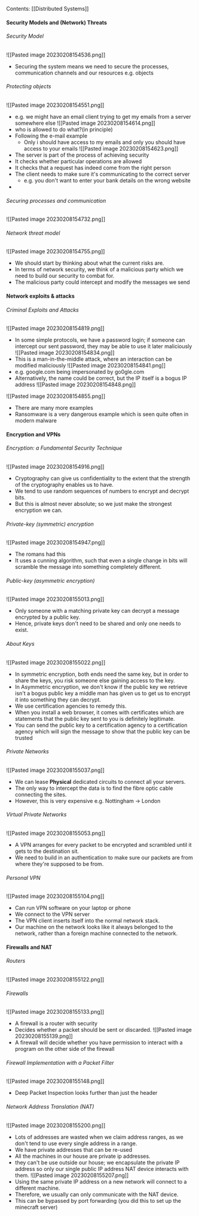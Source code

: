 Contents:
[[Distributed Systems]]

#### Security Models and (Network) Threats
###### Security Model
![[Pasted image 20230208154536.png]]
- Securing the system means we need to secure the processes, communication channels and our resources e.g. objects
###### Protecting objects
![[Pasted image 20230208154551.png]]
- e.g. we might have an email client trying to get my emails from a server somewhere else
![[Pasted image 20230208154614.png]]
- who is allowed to do what?(in principle)
- Following the e-mail example
	- Only i should have access to my emails and only you should have access to your emails
![[Pasted image 20230208154623.png]]
- The server is part of the process of achieving security
- It checks whether particular operations are allowed
- It checks that a request has indeed come from the right person
- The client needs to make sure it's communicating to the correct server
	- e.g. you don't want to enter your bank details on the wrong website
- 
###### Securing processes and communication
![[Pasted image 20230208154732.png]]

###### Network threat model
![[Pasted image 20230208154755.png]]
- We should start by thinking about what the current risks are.
- In terms of network security, we think of a malicious party which we need to build our security to combat for.
- The malicious party could intercept and modify the messages we send
#### Network exploits & attacks
###### Criminal Exploits and Attacks
![[Pasted image 20230208154819.png]]
- In some simple protocols, we have a password login; if someone can intercept our sent password, they may be able to use it later maliciously
![[Pasted image 20230208154834.png]]
- This is a man-in-the-middle attack, where an interaction can be modified maliciously
![[Pasted image 20230208154841.png]]
- e.g. google.com being impersonated by go0gle.com
- Alternatively, the name could be correct, but the IP itself is a bogus IP address
![[Pasted image 20230208154848.png]]

![[Pasted image 20230208154855.png]]
- There are many more examples
- Ransomware is a very dangerous example which is seen quite often in modern malware
#### Encryption and VPNs
###### Encryption: a Fundamental Security Technique
![[Pasted image 20230208154916.png]]
- Cryptography can give us confidentiality to the extent that the strength of the cryptography enables us to have.
- We tend to use random sequences of numbers to encrypt and decrypt bits.
- But this is almost never absolute; so we just make the strongest encryption we can.
###### Private-key (symmetric) encryption
![[Pasted image 20230208154947.png]]
- The romans had this
- It uses a cunning algorithm, such that even a single change in bits will scramble the message into something completely different.
###### Public-key (asymmetric encryption)
![[Pasted image 20230208155013.png]]
- Only someone with a matching private key can decrypt a message encrypted by a public key.
- Hence, private keys don't need to be shared and only one needs to exist.
###### About Keys
![[Pasted image 20230208155022.png]]
- In symmetric encryption, both ends need the same key, but in order to share the keys, you risk someone else gaining access to the key.
- In Asymmetric encryption, we don't know if the public key we retrieve isn't a bogus public key a middle man has given us to get us to encrypt it into something they can decrypt.
- We use certification agencies to remedy this.
- When you install a web browser, it comes with certificates which are statements that the public key sent to you is definitely legitimate.
- You can send the public key to a certification agency to a certification agency which will sign the message to show that the public key can be trusted
###### Private Networks
![[Pasted image 20230208155037.png]]
- We can lease **Physical** dedicated circuits to connect all your servers.
- The only way to intercept the data is to find the fibre optic cable connecting the sites.
- However, this is very expensive e.g. Nottingham -> London
###### Virtual Private Networks
![[Pasted image 20230208155053.png]]
- A VPN arranges for every packet to be encrypted and scrambled until it gets to the destination sit.
- We need to build in an authentication to make sure our packets are from where they're supposed to be from.

###### Personal VPN
![[Pasted image 20230208155104.png]]
- Can run VPN software on your laptop or phone
- We connect to the VPN server
- The VPN client inserts itself into the normal network stack.
- Our machine on the network looks like it always belonged to the network, rather than a foreign machine connected to the network.
#### Firewalls and NAT
###### Routers
![[Pasted image 20230208155122.png]]

###### Firewalls
![[Pasted image 20230208155133.png]]
- A firewall is a router with security
- Decides whether a packet should be sent or discarded.
![[Pasted image 20230208155139.png]]
- A firewall will decide whether you have permission to interact with a program on the other side of the firewall
###### Firewall Implementation with a Packet Filter
![[Pasted image 20230208155148.png]]
- Deep Packet Inspection looks further than just the header
###### Network Address Translation (NAT)
![[Pasted image 20230208155200.png]]
- Lots of addresses are wasted when we claim address ranges, as we don't tend to use every single address in a range.
- We have private addresses that can be re-used
- All the machines in our house are private ip addresses.
- they can't be use outside our house; we encapsulate the private IP address so only our single public IP address NAT device interacts with them.
![[Pasted image 20230208155207.png]]
- Using the same private IP address on a new network will connect to a different machine.
- Therefore, we usually can only communicate with the NAT device.
- This can be bypassed by port forwarding (you did this to set up the minecraft server)
